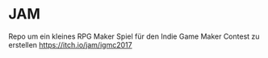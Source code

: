 # JAM
Repo um ein kleines RPG Maker Spiel für den Indie Game Maker Contest zu erstellen https://itch.io/jam/igmc2017
